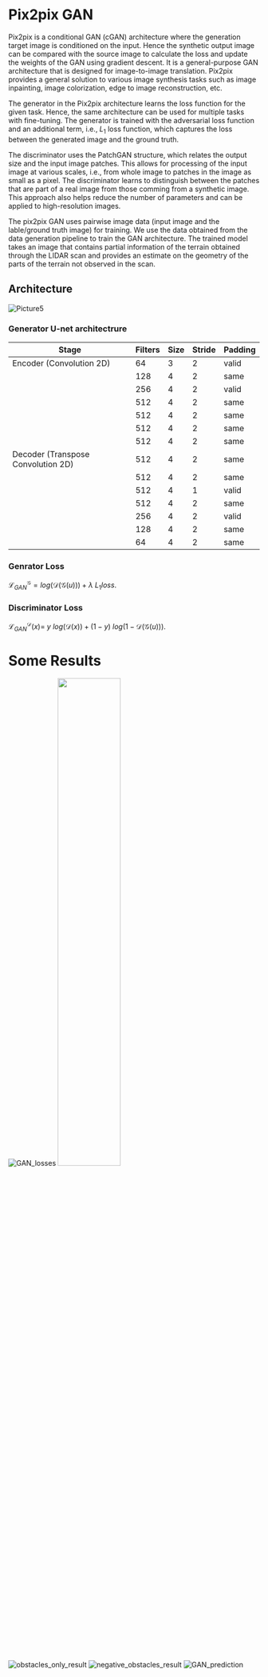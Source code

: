 # Pix2pix GAN

Pix2pix is a conditional GAN (cGAN) architecture where the generation target image is conditioned on the input. Hence the synthetic output image can be compared with the source image to calculate the loss and update the weights of the GAN using gradient descent. It is a general-purpose GAN architecture that is designed for image-to-image translation. Pix2pix provides a general solution to various image synthesis tasks such as image inpainting, image colorization, edge to image reconstruction, etc.

The generator in the Pix2pix architecture learns the loss function for the given task. Hence, the same architecture can be used for multiple tasks with fine-tuning. The generator is trained with the adversarial loss function and an additional term, i.e., $L_1$ loss function, which captures the loss between the generated image and the ground truth. 

The discriminator uses the PatchGAN structure, which relates the output size and the input image patches. This allows for processing of the input image at various scales, i.e., from whole image to patches in the image as small as a pixel. The discriminator learns to distinguish between the patches that are part of a real image from those comming from a synthetic image. This approach also helps reduce the number of parameters and can be applied to high-resolution images.

The pix2pix GAN uses pairwise image data (input image and the lable/ground truth image) for training. We use the data obtained from the data generation pipeline to train the GAN architecture. The trained model takes an image that contains partial information of the terrain obtained through the LIDAR scan and provides an estimate on the geometry of the parts of the terrain not observed in the scan.

## Architecture

![Picture5](https://github.com/SarangSutavani/Generative-Terrain-Reconstruction/assets/45416495/fe94586c-c12a-4e81-839e-318f7dd4fbfd)

### Generator U-net architectrure

| Stage | Filters | Size | Stride | Padding |
| --- | --- | --- | --- | --- |
| Encoder (Convolution 2D)| 64 | 3 | 2 | valid |
|  | 128 | 4 | 2 | same |
|  | 256 | 4 | 2 | valid | 
|  | 512 | 4 | 2 | same |
|  | 512 | 4 | 2 | same | 
|  | 512 | 4 | 2 | same | 
|  | 512 | 4 | 2 | same |
| Decoder (Transpose Convolution 2D)| 512 | 4 | 2 | same |
|  | 512 | 4 | 2 | same |
|  | 512 | 4 | 1 | valid | 
|  | 512 | 4 | 2 | same |
|  | 256 | 4 | 2 | valid | 
|  | 128 | 4 | 2 | same | 
|  | 64 | 4 | 2 | same |

### Genrator Loss

$\mathcal{L}_{GAN}^{\mathcal{G}} = log(\mathcal{D}(\mathcal{G}(u))) + \lambda\ L_1 loss$.

### Discriminator Loss

$\mathcal{L}_{GAN}^{\mathcal{D}}(x) =\ y\ log(\mathcal{D}(x)) + (1-y)\ log(1 - \mathcal{D}(\mathcal{G}(u)))$.

# Some Results
![GAN_losses](https://github.com/SarangSutavani/Generative-Terrain-Reconstruction/assets/45416495/ce82f21a-8214-451e-aed4-fa10a7782b8b)
<img src="https://github.com/SarangSutavani/Generative-Terrain-Reconstruction/assets/45416495/ce82f21a-8214-451e-aed4-fa10a7782b8b" width=50% height=50%>
<!-- GAN_losses -->
![obstacles_only_result](https://github.com/SarangSutavani/Generative-Terrain-Reconstruction/assets/45416495/fe78852e-96a3-4e0e-b9cd-622db61a23d7)
![negative_obstacles_result](https://github.com/SarangSutavani/Generative-Terrain-Reconstruction/assets/45416495/cbcc0d63-32b5-4293-95ff-1be72b6ef341)
![GAN_prediction](https://github.com/SarangSutavani/Generative-Terrain-Reconstruction/assets/45416495/7804f38e-1b1e-4091-b41d-65031fd1a675)

